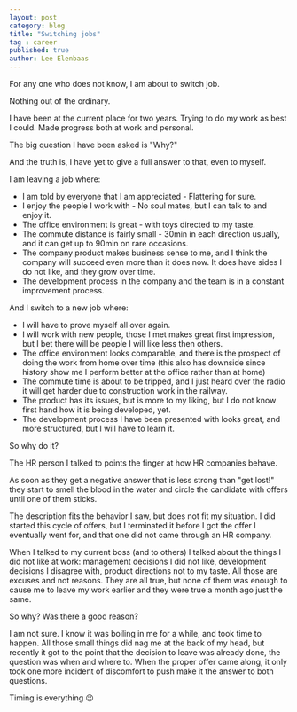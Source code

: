 ```yaml
---
layout: post
category: blog
title: "Switching jobs"
tag : career
published: true
author: Lee Elenbaas
---
```


For any one who does not know, I am about to switch job.

Nothing out of the ordinary.

I have been at the current place for two years.
Trying to do my work as best I could. Made progress both at work and personal.

The big question I have been asked is "Why?"

And the truth is, I have yet to give a full answer to that, even to myself.

I am leaving a job where:

 - I am told by everyone that I am appreciated - Flattering for sure.
 - I enjoy the people I work with - No soul mates, but I can talk to and enjoy it.
 - The office environment is great - with toys directed to my taste.
 - The commute distance is fairly small - 30min in each direction usually, and it can get up to 90min on rare occasions.
 - The company product makes business sense to me, and I think the company will succeed even more than it does now. It does have sides I do not like, and they grow over time.
 - The development process in the company and the team is in a constant improvement process.

And I switch to a new job where:

 - I will have to prove myself all over again.
 - I will work with new people, those I met makes great first impression, but I bet there will be people I will like less then others.
 - The office environment looks comparable, and there is the prospect of doing the work from home over time (this also has downside since history show me I perform better at the office rather than at home)
 - The commute time is about to be tripped, and I just heard over the radio it will get harder due to construction work in the railway.
 - The product has its issues, but is more to my liking, but I do not know first hand how it is being developed, yet.
 - The development process I have been presented with looks great, and more structured, but I will have to learn it.

So why do it?

The HR person I talked to points the finger at how HR companies behave.

As soon as they get a negative answer that is less strong than "get lost!" they start to smell the blood in the water and circle the candidate with offers until one of them sticks.

The description fits the behavior I saw, but does not fit my situation. I did started this cycle of offers, but I terminated it before I got the offer I eventually went for, and that one did not came through an HR company.

When I talked to my current boss (and to others) I talked about the things I did not like at work: management decisions I did not like, development decisions I disagree with, product directions not to my taste.
All those are excuses and not reasons. They are all true, but none of them was enough to cause me to leave my work earlier and they were true a month ago just the same.


So why? Was there a good reason?

I am not sure. I know it was boiling in me for a while, and took time to happen. All those small things did nag me at the back of my head, but recently it got to the point that the decision to leave was already done, the question was when and where to. When the proper offer came along, it only took one more incident of discomfort to push make it the answer to both questions.

Timing is everything 😉

